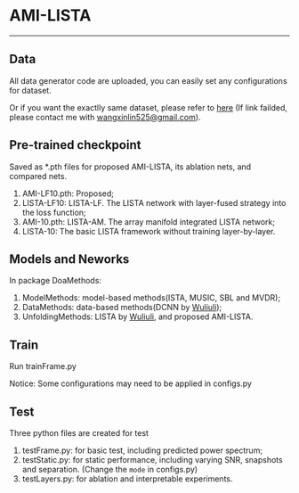 # AMI-LISTA

---

## Data

All data generator code are uploaded, you can easily set any configurations for dataset.

Or if you want the exactlly same dataset, please refer to [here](https://1drv.ms/f/s!ArYnYw5pONtDgoMnRr3rgJ42_8tthg?e=oMfhnX) (If link failded, please contact me with wangxinlin525@gmail.com). 

## Pre-trained checkpoint

Saved as *.pth files for proposed AMI-LISTA, its ablation nets, and compared nets.

1. AMI-LF10.pth: Proposed;
2. LISTA-LF10: LISTA-LF. The LISTA network with layer-fused strategy into the loss function;
3. AMI-10.pth: LISTA-AM. The array manifold integrated LISTA network;
4. LISTA-10: The basic LISTA framework without training layer-by-layer.

## Models and Neworks

In package DoaMethods:
1. ModelMethods: model-based methods(ISTA, MUSIC, SBL and MVDR);
2. DataMethods: data-based methods(DCNN by [Wuliuli](https://ieeexplore.ieee.org/abstract/document/8854868/));
3. UnfoldingMethods: LISTA by [Wuliuli](https://ieeexplore.ieee.org/abstract/document/9886344), and proposed AMI-LISTA.

## Train

Run trainFrame.py

Notice: Some configurations may need to be applied in configs.py

## Test

Three python files are created for test
1. testFrame.py: for basic test, including predicted power spectrum;
2. testStatic.py: for static performance, including varying SNR, snapshots and separation. (Change the ```mode``` in configs.py)
3. testLayers.py: for ablation and interpretable experiments.


